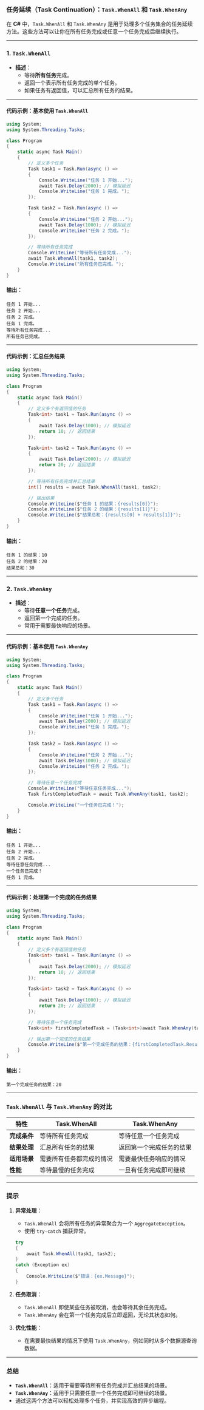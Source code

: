 ### **任务延续（Task Continuation）：`Task.WhenAll` 和 `Task.WhenAny`**

在 **C#** 中，`Task.WhenAll` 和 `Task.WhenAny` 是用于处理多个任务集合的任务延续方法。这些方法可以让你在所有任务完成或任意一个任务完成后继续执行。

---

### **1. `Task.WhenAll`**

- **描述**：
  - 等待**所有任务**完成。
  - 返回一个表示所有任务完成的单个任务。
  - 如果任务有返回值，可以汇总所有任务的结果。

---

#### **代码示例：基本使用 `Task.WhenAll`**

```csharp
using System;
using System.Threading.Tasks;

class Program
{
    static async Task Main()
    {
        // 定义多个任务
        Task task1 = Task.Run(async () =>
        {
            Console.WriteLine("任务 1 开始...");
            await Task.Delay(2000); // 模拟延迟
            Console.WriteLine("任务 1 完成。");
        });

        Task task2 = Task.Run(async () =>
        {
            Console.WriteLine("任务 2 开始...");
            await Task.Delay(1000); // 模拟延迟
            Console.WriteLine("任务 2 完成。");
        });

        // 等待所有任务完成
        Console.WriteLine("等待所有任务完成...");
        await Task.WhenAll(task1, task2);
        Console.WriteLine("所有任务已完成。");
    }
}
```

#### **输出**：
```
任务 1 开始...
任务 2 开始...
任务 2 完成。
任务 1 完成。
等待所有任务完成...
所有任务已完成。
```

---

#### **代码示例：汇总任务结果**

```csharp
using System;
using System.Threading.Tasks;

class Program
{
    static async Task Main()
    {
        // 定义多个有返回值的任务
        Task<int> task1 = Task.Run(async () =>
        {
            await Task.Delay(1000); // 模拟延迟
            return 10; // 返回结果
        });

        Task<int> task2 = Task.Run(async () =>
        {
            await Task.Delay(2000); // 模拟延迟
            return 20; // 返回结果
        });

        // 等待所有任务完成并汇总结果
        int[] results = await Task.WhenAll(task1, task2);

        // 输出结果
        Console.WriteLine($"任务 1 的结果：{results[0]}");
        Console.WriteLine($"任务 2 的结果：{results[1]}");
        Console.WriteLine($"结果总和：{results[0] + results[1]}");
    }
}
```

#### **输出**：
```
任务 1 的结果：10
任务 2 的结果：20
结果总和：30
```

---

### **2. `Task.WhenAny`**

- **描述**：
  - 等待**任意一个任务**完成。
  - 返回第一个完成的任务。
  - 常用于需要最快响应的场景。

---

#### **代码示例：基本使用 `Task.WhenAny`**

```csharp
using System;
using System.Threading.Tasks;

class Program
{
    static async Task Main()
    {
        // 定义多个任务
        Task task1 = Task.Run(async () =>
        {
            Console.WriteLine("任务 1 开始...");
            await Task.Delay(2000); // 模拟延迟
            Console.WriteLine("任务 1 完成。");
        });

        Task task2 = Task.Run(async () =>
        {
            Console.WriteLine("任务 2 开始...");
            await Task.Delay(1000); // 模拟延迟
            Console.WriteLine("任务 2 完成。");
        });

        // 等待任意一个任务完成
        Console.WriteLine("等待任意任务完成...");
        Task firstCompletedTask = await Task.WhenAny(task1, task2);

        Console.WriteLine("一个任务已完成！");
    }
}
```

#### **输出**：
```
任务 1 开始...
任务 2 开始...
任务 2 完成。
等待任意任务完成...
一个任务已完成！
任务 1 完成。
```

---

#### **代码示例：处理第一个完成的任务结果**

```csharp
using System;
using System.Threading.Tasks;

class Program
{
    static async Task Main()
    {
        // 定义多个有返回值的任务
        Task<int> task1 = Task.Run(async () =>
        {
            await Task.Delay(2000); // 模拟延迟
            return 10; // 返回结果
        });

        Task<int> task2 = Task.Run(async () =>
        {
            await Task.Delay(1000); // 模拟延迟
            return 20; // 返回结果
        });

        // 等待任意一个任务完成
        Task<int> firstCompletedTask = (Task<int>)await Task.WhenAny(task1, task2);

        // 输出第一个完成的任务结果
        Console.WriteLine($"第一个完成任务的结果：{firstCompletedTask.Result}");
    }
}
```

#### **输出**：
```
第一个完成任务的结果：20
```

---

### **`Task.WhenAll` 与 `Task.WhenAny` 的对比**

| **特性**                 | **Task.WhenAll**                           | **Task.WhenAny**                           |
|--------------------------|--------------------------------------------|--------------------------------------------|
| **完成条件**             | 等待所有任务完成                           | 等待任意一个任务完成                       |
| **结果处理**             | 汇总所有任务的结果                         | 返回第一个完成任务的结果                   |
| **适用场景**             | 需要所有任务都完成的情况                   | 需要最快任务响应的情况                     |
| **性能**                 | 等待最慢的任务完成                         | 一旦有任务完成即可继续                     |

---

### **提示**

1. **异常处理**：
   - `Task.WhenAll` 会将所有任务的异常聚合为一个 `AggregateException`。
   - 使用 `try-catch` 捕获异常。

   ```csharp
   try
   {
       await Task.WhenAll(task1, task2);
   }
   catch (Exception ex)
   {
       Console.WriteLine($"错误：{ex.Message}");
   }
   ```

2. **任务取消**：
   - `Task.WhenAll` 即使某些任务被取消，也会等待其余任务完成。
   - `Task.WhenAny` 会在第一个任务完成后立即返回，无论其状态如何。

3. **优化性能**：
   - 在需要最快结果的情况下使用 `Task.WhenAny`，例如同时从多个数据源查询数据。

---

### **总结**

- **`Task.WhenAll`**：适用于需要等待所有任务完成并汇总结果的场景。
- **`Task.WhenAny`**：适用于只需要任意一个任务完成即可继续的场景。
- 通过这两个方法可以轻松处理多个任务，并实现高效的异步编程。
